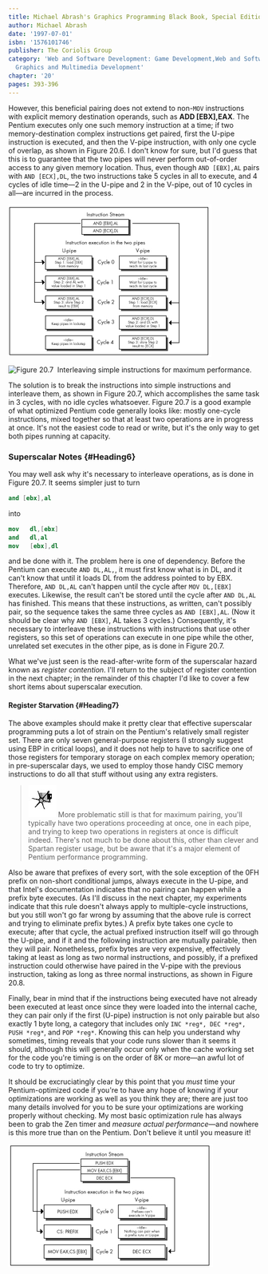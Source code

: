 ```yaml
---
title: Michael Abrash's Graphics Programming Black Book, Special Edition
author: Michael Abrash
date: '1997-07-01'
isbn: '1576101746'
publisher: The Coriolis Group
category: 'Web and Software Development: Game Development,Web and Software Development:
  Graphics and Multimedia Development'
chapter: '20'
pages: 393-396
---
```


However, this beneficial pairing does not extend to non-`MOV`
instructions with explicit memory destination operands, such as **ADD
[EBX],EAX**. The Pentium executes only one such memory instruction at a
time; if two memory-destination complex instructions get paired, first
the U-pipe instruction is executed, and then the V-pipe instruction,
with only one cycle of overlap, as shown in Figure 20.6. I don't know
for sure, but I'd guess that this is to guarantee that the two pipes
will never perform out-of-order access to any given memory location.
Thus, even though `AND [EBX],AL` pairs with `AND [ECX],DL`, the two
instructions take 5 cycles in all to execute, and 4 cycles of idle
time—2 in the U-pipe and 2 in the V-pipe, out of 10 cycles in all—are
incurred in the process.

![**Figure 20.6**  *Non-overlapped lockstep execution.*](images/20-06.jpg)

![**Figure 20.7**  *Interleaving simple instructions for maximum
performance.*](images/20-07.jpg)

The solution is to break the instructions into simple instructions and
interleave them, as shown in Figure 20.7, which accomplishes the same
task in 3 cycles, with no idle cycles whatsoever. Figure 20.7 is a good
example of what optimized Pentium code generally looks like: mostly
one-cycle instructions, mixed together so that at least two operations
are in progress at once. It's not the easiest code to read or write, but
it's the only way to get both pipes running at capacity.

### Superscalar Notes {#Heading6}

You may well ask why it's necessary to interleave operations, as is done
in Figure 20.7. It seems simpler just to turn

```nasm
and [ebx],al
```

into

```nasm
mov   dl,[ebx]
and   dl,al
mov   [ebx],dl
```

and be done with it. The problem here is one of dependency. Before the
Pentium can execute `AND DL,AL,`, it must first know what is in DL,
and it can't know that until it loads DL from the address pointed to by
EBX. Therefore, `AND DL,AL` can't happen until the cycle after `MOV
DL,[EBX]` executes. Likewise, the result can't be stored until the
cycle after `AND DL,AL` has finished. This means that these
instructions, as written, can't possibly pair, so the sequence takes the
same three cycles as `AND [EBX],AL`. (Now it should be clear why `AND
[EBX]`, AL takes 3 cycles.) Consequently, it's necessary to interleave
these instructions with instructions that use other registers, so this
set of operations can execute in one pipe while the other, unrelated set
executes in the other pipe, as is done in Figure 20.7.

What we've just seen is the read-after-write form of the superscalar
hazard known as *register contention*. I'll return to the subject of
register contention in the next chapter; in the remainder of this
chapter I'd like to cover a few short items about superscalar execution.

#### Register Starvation {#Heading7}

The above examples should make it pretty clear that effective
superscalar programming puts a lot of strain on the Pentium's relatively
small register set. There are only seven general-purpose registers (I
strongly suggest using EBP in critical loops), and it does not help to
have to sacrifice one of those registers for temporary storage on each
complex memory operation; in pre-superscalar days, we used to employ
those handy CISC memory instructions to do all that stuff without using
any extra registers.

> ![](images/i.jpg)
> More problematic still is that for maximum pairing, you'll typically
> have two operations proceeding at once, one in each pipe, and trying to
> keep two operations in registers at once is difficult indeed. There's
> not much to be done about this, other than clever and Spartan register
> usage, but be aware that it's a major element of Pentium performance
> programming.

Also be aware that prefixes of every sort, with the sole exception of
the 0FH prefix on non-short conditional jumps, always execute in the
U-pipe, and that Intel's documentation indicates that no pairing can
happen while a prefix byte executes. (As I'll discuss in the next
chapter, my experiments indicate that this rule doesn't always apply to
multiple-cycle instructions, but you still won't go far wrong by
assuming that the above rule is correct and trying to eliminate prefix
bytes.) A prefix byte takes one cycle to execute; after that cycle, the
actual prefixed instruction itself will go through the U-pipe, and if it
and the following instruction are mutually pairable, then they will
pair. Nonetheless, prefix bytes are very expensive, effectively taking
at least as long as two normal instructions, and possibly, if a prefixed
instruction could otherwise have paired in the V-pipe with the previous
instruction, taking as long as three normal instructions, as shown in
Figure 20.8.

Finally, bear in mind that if the instructions being executed have not
already been executed at least once since they were loaded into the
internal cache, they can pair only if the first (U-pipe) instruction is
not only pairable but also exactly 1 byte long, a category that includes
only `INC *reg*, DEC *reg*, PUSH *reg*`, and `POP *reg*`. Knowing
this can help you understand why sometimes, timing reveals that your
code runs slower than it seems it should, although this will generally
occur only when the cache working set for the code you're timing is on
the order of 8K or more—an awful lot of code to try to optimize.

It should be excruciatingly clear by this point that you *must* time
your Pentium-optimized code if you're to have any hope of knowing if
your optimizations are working as well as you think they are; there are
just too many details involved for you to be sure your optimizations are
working properly without checking. My most basic optimization rule has
always been to grab the Zen timer and *measure actual performance*—and
nowhere is this more true than on the Pentium. Don't believe it until
you measure it!

![**Figure 20.8**  *Prefix delays.*](images/20-08.jpg)
